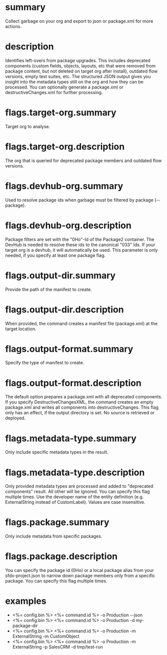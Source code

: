 # summary

Collect garbage on your org and export to json or package.xml for more actions.

# description

Identifies left-overs from package upgrades. This includes deprecated components (custom fields, objects, layouts, etc that were removed from package content, but not deleted on target org after install), outdated flow versions, empty test suites, etc. The structured JSON output gives you insight into the metadata types still on the org and how they can be processed. You can optionally generate a package.xml or destructiveChanges.xml for further processing.

# flags.target-org.summary

Target org to analyse.

# flags.target-org.description

The org that is queried for deprecated package members and outdated flow versions.

# flags.devhub-org.summary

Used to resolve package ids when garbage must be filtered by package (--package).

# flags.devhub-org.description

Package filters are set with the "0Ho"-Id of the Package2 container. The DevHub is needed to resolve these ids to the canonical "033" Ids. If your target org is a devhub, it will automatically be used. This parameter is only needed, if you specify at least one package flag.

# flags.output-dir.summary

Provide the path of the manifest to create.

# flags.output-dir.description

When provided, the command creates a manifest file (package.xml) at the target location.

# flags.output-format.summary

Specify the type of manifest to create.

# flags.output-format.description

The default option prepares a package.xml with all deprecated components. If you specify DestructiveChangesXML, the command creates an empty package.xml and writes all components into destructiveChanges. This flag only has an effect, if the output directory is set. No source is retrieved or deployed.

# flags.metadata-type.summary

Only include specific metadata types in the result.

# flags.metadata-type.description

Only provided metadata types are processed and added to "deprecated components" result. All other will be ignored. You can specify this flag multiple times. Use the developer name of the entity definition (e.g. ExternalString instead of CustomLabel). Values are case insensitive.

# flags.package.summary

Only include metadata from specific packages.

# flags.package.description

You can specify the package id (0Ho) or a local package alias from your sfdx-project.json to narrow down package members only from a specific package. You can specify this flag multiple times.

# examples

- <%= config.bin %> <%= command.id %> -o Production --json
- <%= config.bin %> <%= command.id %> -o Production -d my-package-dir
- <%= config.bin %> <%= command.id %> -o Production -m ExternalString -m CustomObject
- <%= config.bin %> <%= command.id %> -o Production -m ExternalString -p SalesCRM -d tmp/test-run
